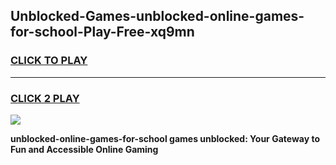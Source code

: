 
## Unblocked-Games-unblocked-online-games-for-school-Play-Free-xq9mn
<h3>
<a href="https://premium76.site?title=unblocked-online-games-for-school&ref=23A">CLICK TO PLAY</a></h3>
<hr>

<h3>
<a href="https://premium76.site?title=unblocked-online-games-for-school&ref=23A">CLICK 2 PLAY</a>
  
</h3>

<a href="https://premium76.site?title=unblocked-online-games-for-school&ref=23A"><img src="https://clearcache.store/games.png"></a>


**unblocked-online-games-for-school games unblocked: Your Gateway to Fun and Accessible Online Gaming**
